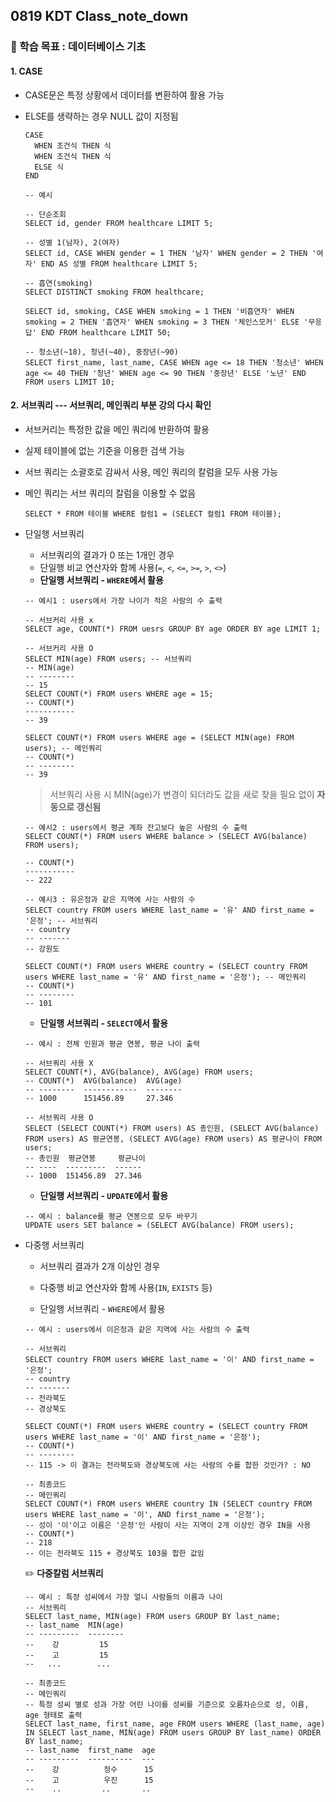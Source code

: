 ## 0819 KDT Class_note_down

### 🎯 학습 목표 : 데이터베이스 기초

#### 1. CASE

- CASE문은 특정 상황에서 데이터를 변환하여 활용 가능

- ELSE를 생략하는 경우 NULL 값이 지정됨

  ```sqlite
  CASE 
  	WHEN 조건식 THEN 식
  	WHEN 조건식 THEN 식
  	ELSE 식
  END
  
  -- 예시
  
  -- 단순조회
  SELECT id, gender FROM healthcare LIMIT 5;
  
  -- 성별 1(남자), 2(여자)
  SELECT id, CASE WHEN gender = 1 THEN '남자' WHEN gender = 2 THEN '여자' END AS 성별 FROM healthcare LIMIT 5; 
  
  -- 흡연(smoking)
  SELECT DISTINCT smoking FROM healthcare;
  
  SELECT id, smoking, CASE WHEN smoking = 1 THEN '비흡연자' WHEN smoking = 2 THEN '흡연자' WHEN smoking = 3 THEN '체인스모커' ELSE '무응답' END FROM healthcare LIMIT 50;
  
  -- 청소년(~18), 청년(~40), 중장년(~90)
  SELECT first_name, last_name, CASE WHEN age <= 18 THEN '청소년' WHEN age <= 40 THEN '청년' WHEN age <= 90 THEN '중장년' ELSE '노년' END FROM users LIMIT 10;
  ```



#### 2. 서브쿼리 --- 서브쿼리, 메인쿼리 부분 강의 다시 확인

- 서브커리는 특정한 값을 메인 쿼리에 반환하여 활용

- 실제 테이블에 없는 기준을 이용한 검색 가능

- 서브 쿼리는 소괄호로 감싸서 사용, 메인 쿼리의 칼럼을 모두 사용 가능

- 메인 쿼리는 서브 쿼리의 칼럼을 이용할 수 없음

  ```sqlite
  SELECT * FROM 테이블 WHERE 컬럼1 = (SELECT 컬럼1 FROM 테이블);
  ```

- 단일행 서브쿼리

  - 서브쿼리의 결과가 0 또는 1개인 경우
  - 단일행 비교 연산자와 함께 사용(`=`, `<`, `<=`, `>=`, `>`, `<>`)
  - **단일행 서브쿼리 - `WHERE`에서 활용**

  ```sqlite
  -- 예시1 : users에서 가장 나이가 적은 사람의 수 출력
  
  -- 서브커리 사용 x
  SELECT age, COUNT(*) FROM uesrs GROUP BY age ORDER BY age LIMIT 1;
  
  -- 서브커리 사용 O
  SELECT MIN(age) FROM users; -- 서브쿼리
  -- MIN(age)
  -- --------
  -- 15
  SELECT COUNT(*) FROM users WHERE age = 15;
  -- COUNT(*)
  -----------
  -- 39
  
  SELECT COUNT(*) FROM users WHERE age = (SELECT MIN(age) FROM users); -- 메인쿼리
  -- COUNT(*)
  -- --------
  -- 39
  ```

  > 서브쿼리 사용 시 MIN(age)가 변경이 되더라도 값을 새로 찾을 필요 없이 **자동으로 갱신됨**

  ```sqlite
  -- 예시2 : users에서 평균 계좌 잔고보다 높은 사람의 수 출력
  SELECT COUNT(*) FROM users WHERE balance > (SELECT AVG(balance) FROM users);
  
  -- COUNT(*)
  -----------
  -- 222
  ```

  ```sqlite
  -- 예시3 : 유은정과 같은 지역에 사는 사람의 수
  SELECT country FROM users WHERE last_name = '유' AND first_name = '은정'; -- 서브쿼리
  -- country
  -- -------
  -- 강원도
  
  SELECT COUNT(*) FROM users WHERE country = (SELECT country FROM users WHERE last_name = '유' AND first_name = '은정'); -- 메인쿼리
  -- COUNT(*)
  -- --------
  -- 101
  ```

  - **단일행 서브쿼리 - `SELECT`에서 활용**

  ```sqlite
  -- 예시 : 전체 인원과 평균 연봉, 평균 나이 출력
  
  -- 서브쿼리 사용 X
  SELECT COUNT(*), AVG(balance), AVG(age) FROM users;
  -- COUNT(*)  AVG(balance)  AVG(age)
  -- --------  ------------  --------
  -- 1000      151456.89     27.346
  
  -- 서브쿼리 사용 O
  SELECT (SELECT COUNT(*) FROM users) AS 총인원, (SELECT AVG(balance) FROM users) AS 평균연봉, (SELECT AVG(age) FROM users) AS 평균나이 FROM users;
  -- 총인원  평균연봉     평균나이
  -- ----  ---------  ------
  -- 1000  151456.89  27.346
  ```

  - **단일행 서브쿼리 - `UPDATE`에서 활용**

  ```sqlite
  -- 예시 : balance를 평균 연봉으로 모두 바꾸기
  UPDATE users SET balance = (SELECT AVG(balance) FROM users);
  ```

- 다중행 서브쿼리

  - 서브쿼리 결과가 2개 이상인 경우
  - 다중행 비교 연산자와 함께 사용(`IN`, `EXISTS` 등)

  - 단일행 서브쿼리 - `WHERE`에서 활용

  ```sqlite
  -- 예시 : users에서 이은정과 같은 지역에 사는 사람의 수 출력
  
  -- 서브쿼리
  SELECT country FROM users WHERE last_name = '이' AND first_name = '은정';
  -- country
  -- -------
  -- 전라북도
  -- 경상북도
  
  SELECT COUNT(*) FROM users WHERE country = (SELECT country FROM users WHERE last_name = '이' AND first_name = '은정');
  -- COUNT(*)
  -- --------
  -- 115 -> 이 결과는 전라북도와 경상북도에 사는 사람의 수를 합한 것인가? : NO
  
  -- 최종코드
  -- 메인쿼리
  SELECT COUNT(*) FROM users WHERE country IN (SELECT country FROM users WHERE last_name = '이', AND first_name = '은정');
  -- 성이 '이'이고 이름은 '은정'인 사람이 사는 지역이 2개 이상인 경우 IN을 사용
  -- COUNT(*)
  -- 218
  -- 이는 전라북도 115 + 경상북도 103을 합한 값임
  ```

  ✏️ **다중칼럼 서브쿼리**

  ```SQLITE
  -- 예시 : 특정 성씨에서 가장 얼니 사람들의 이름과 나이
  -- 서브쿼리
  SELECT last_name, MIN(age) FROM users GROUP BY last_name;
  -- last_name  MIN(age)
  -- ---------  --------
  --    강         15
  --    고         15
  --   ...        ...
  ```

  ```sqlite
  -- 최종코드
  -- 메인쿼리
  -- 특정 성씨 별로 성과 가장 어린 나이를 성씨를 기준으로 오름차순으로 성, 이름, age 형태로 출력
  SELECT last_name, first_name, age FROM users WHERE (last_name, age) IN SELECT last_name, MIN(age) FROM users GROUP BY last_name) ORDER BY last_name;
  -- last_name  first_name  age
  -- ---------  ----------  ---
  --    강          정수      15
  --    고          우진      15
  --    ..         ..       ..
  ```

  
